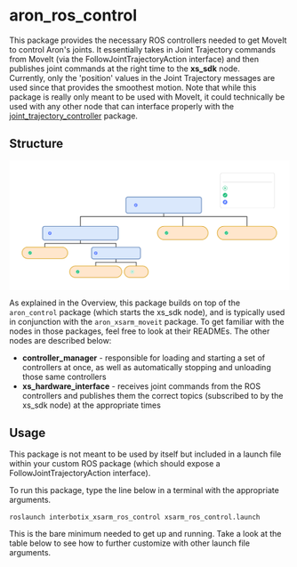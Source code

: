 # aron_ros_control

This package provides the necessary ROS controllers needed to get MoveIt to control Aron's joints. 
It essentially takes in Joint Trajectory commands from MoveIt (via the FollowJointTrajectoryAction interface) and then publishes joint commands at the right time to the **xs_sdk** node.   
Currently, only the 'position' values in the Joint Trajectory messages are used since that provides the smoothest motion. Note that while this package is really only meant to be used with MoveIt, it could technically be used with any other node that can interface properly with the [joint_trajectory_controller](http://wiki.ros.org/joint_trajectory_controller) package.

## Structure

<img align="center" src="https://github.com/andreagavazzi/aron_ros_control/blob/main/aron_ros_control.svg"/> 

As explained in the Overview, this package builds on top of the `aron_control` package (which starts the xs_sdk node), and is typically used in conjunction with the `aron_xsarm_moveit` package. To get familiar with the nodes in those packages, feel free to
look at their READMEs. The other nodes are described below:

-   **controller_manager** - responsible for loading and starting a set of controllers at once, as well as automatically stopping and unloading those same controllers
-   **xs_hardware_interface** - receives joint commands from the ROS controllers and publishes them the correct topics (subscribed to by the xs_sdk node) at the appropriate times

## Usage

This package is not meant to be used by itself but included in a launch file within your custom ROS package (which should expose a FollowJointTrajectoryAction interface).

To run this package, type the line below in a terminal with the appropriate arguments.

```
roslaunch interbotix_xsarm_ros_control xsarm_ros_control.launch
```

This is the bare minimum needed to get up and running. Take a look at the table below to see how to
further customize with other launch file arguments.
